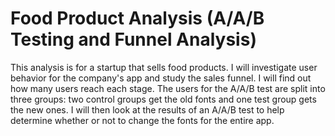 # Food Product Analysis (A/A/B Testing and Funnel Analysis)

This analysis is for a startup that sells food products. I will investigate user behavior for the company's app and study the sales funnel. I will find out how many users reach each stage. The users for the A/A/B test are split into three groups: two control groups get the old fonts and one test group gets the new ones. I will then look at the results of an A/A/B test to help determine whether or not to change the fonts for the entire app. 
